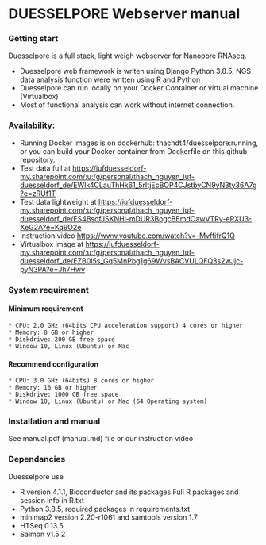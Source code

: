 # DUESSELPORE Webserver manual

### Getting start
Duesselpore is a full stack, light weigh webserver for Nanopore RNAseq.
* Duesselpore web framework is writen using Django Python 3.8.5, NGS data analysis function were written using R and Python
* Duesselpore can run locally on your Docker Container or virtual machine (Virtualbox)
* Most of functional analysis can work without internet connection.

### Availability:
* Running Docker images is on dockerhub: thachdt4/duesselpore:running, or you can build your Docker container from Dockerfile on this github repository.    
* Test data full at https://iufduesseldorf-my.sharepoint.com/:u:/g/personal/thach_nguyen_iuf-duesseldorf_de/EWIk4CLauThHk61_5rItjEcBOP4CJstbyCN9yN3ty36A7g?e=zRUf1T
* Test data lightweight at https://iufduesseldorf-my.sharepoint.com/:u:/g/personal/thach_nguyen_iuf-duesseldorf_de/ES4BsdfJSKNHl-mDUR3BogcBEmdOawVTRy-eRXU3-XeG2A?e=Kq9O2e 
* Instruction video https://www.youtube.com/watch?v=-MvffifrQ1Q 
* Virtualbox image at https://iufduesseldorf-my.sharepoint.com/:u:/g/personal/thach_nguyen_iuf-duesseldorf_de/EZB0I5s_Gq5MnPbg1g69WvsBACVULQFQ3s2wJjc-pyN3PA?e=Jh7Hwv 

### System requirement
#### Minimum requirement
    * CPU: 2.0 GHz (64bits CPU acceleration support) 4 cores or higher
    * Memory: 8 GB or higher
    * Diskdrive: 200 GB free space
    * Window 10, Linux (Ubuntu) or Mac

#### Recommend configuration

    * CPU: 3.0 GHz (64bits) 8 cores or higher
    * Memory: 16 GB or higher
    * Diskdrive: 1000 GB free space
    * Window 10, Linux (Ubuntu) or Mac (64 Operating system)

### Installation and manual
See manual.pdf (manual.md) file or our instruction video

### Dependancies

Duesselpore use 
* R version 4.1.1, Bioconductor and its packages
Full R packages and session info in R.txt
* Python 3.8.5, required packages in requirements.txt
* minimap2 version 2.20-r1061 and samtools version 1.7
* HTSeq 0.13.5
* Salmon v1.5.2


